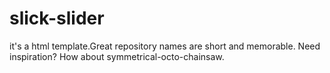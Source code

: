 # slick-slider
it's a html template.Great repository names are short and memorable. Need inspiration? How about symmetrical-octo-chainsaw.
